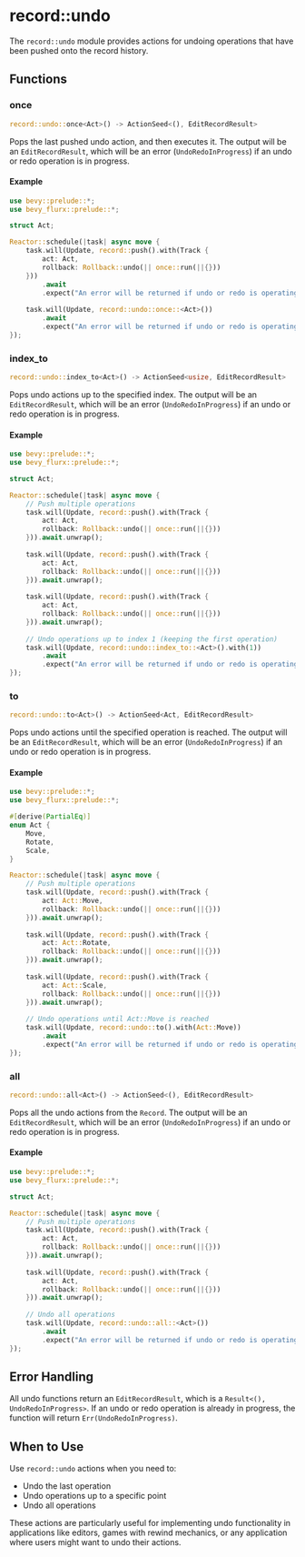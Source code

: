 # record::undo

The `record::undo` module provides actions for undoing operations that have been pushed onto the record history.

## Functions

### once

```rust
record::undo::once<Act>() -> ActionSeed<(), EditRecordResult>
```

Pops the last pushed undo action, and then executes it. The output will be an `EditRecordResult`, which will be an error (`UndoRedoInProgress`) if an undo or redo operation is in progress.

#### Example

```rust
use bevy::prelude::*;
use bevy_flurx::prelude::*;

struct Act;

Reactor::schedule(|task| async move {
    task.will(Update, record::push().with(Track {
        act: Act,
        rollback: Rollback::undo(|| once::run(||{}))
    }))
        .await
        .expect("An error will be returned if undo or redo is operating.");
    
    task.will(Update, record::undo::once::<Act>())
        .await
        .expect("An error will be returned if undo or redo is operating.");
});
```

### index_to

```rust
record::undo::index_to<Act>() -> ActionSeed<usize, EditRecordResult>
```

Pops undo actions up to the specified index. The output will be an `EditRecordResult`, which will be an error (`UndoRedoInProgress`) if an undo or redo operation is in progress.

#### Example

```rust
use bevy::prelude::*;
use bevy_flurx::prelude::*;

struct Act;

Reactor::schedule(|task| async move {
    // Push multiple operations
    task.will(Update, record::push().with(Track {
        act: Act,
        rollback: Rollback::undo(|| once::run(||{}))
    })).await.unwrap();
    
    task.will(Update, record::push().with(Track {
        act: Act,
        rollback: Rollback::undo(|| once::run(||{}))
    })).await.unwrap();
    
    task.will(Update, record::push().with(Track {
        act: Act,
        rollback: Rollback::undo(|| once::run(||{}))
    })).await.unwrap();
    
    // Undo operations up to index 1 (keeping the first operation)
    task.will(Update, record::undo::index_to::<Act>().with(1))
        .await
        .expect("An error will be returned if undo or redo is operating.");
});
```

### to

```rust
record::undo::to<Act>() -> ActionSeed<Act, EditRecordResult>
```

Pops undo actions until the specified operation is reached. The output will be an `EditRecordResult`, which will be an error (`UndoRedoInProgress`) if an undo or redo operation is in progress.

#### Example

```rust
use bevy::prelude::*;
use bevy_flurx::prelude::*;

#[derive(PartialEq)]
enum Act {
    Move,
    Rotate,
    Scale,
}

Reactor::schedule(|task| async move {
    // Push multiple operations
    task.will(Update, record::push().with(Track {
        act: Act::Move,
        rollback: Rollback::undo(|| once::run(||{}))
    })).await.unwrap();
    
    task.will(Update, record::push().with(Track {
        act: Act::Rotate,
        rollback: Rollback::undo(|| once::run(||{}))
    })).await.unwrap();
    
    task.will(Update, record::push().with(Track {
        act: Act::Scale,
        rollback: Rollback::undo(|| once::run(||{}))
    })).await.unwrap();
    
    // Undo operations until Act::Move is reached
    task.will(Update, record::undo::to().with(Act::Move))
        .await
        .expect("An error will be returned if undo or redo is operating.");
});
```

### all

```rust
record::undo::all<Act>() -> ActionSeed<(), EditRecordResult>
```

Pops all the undo actions from the `Record`. The output will be an `EditRecordResult`, which will be an error (`UndoRedoInProgress`) if an undo or redo operation is in progress.

#### Example

```rust
use bevy::prelude::*;
use bevy_flurx::prelude::*;

struct Act;

Reactor::schedule(|task| async move {
    // Push multiple operations
    task.will(Update, record::push().with(Track {
        act: Act,
        rollback: Rollback::undo(|| once::run(||{}))
    })).await.unwrap();
    
    task.will(Update, record::push().with(Track {
        act: Act,
        rollback: Rollback::undo(|| once::run(||{}))
    })).await.unwrap();
    
    // Undo all operations
    task.will(Update, record::undo::all::<Act>())
        .await
        .expect("An error will be returned if undo or redo is operating.");
});
```

## Error Handling

All undo functions return an `EditRecordResult`, which is a `Result<(), UndoRedoInProgress>`. If an undo or redo operation is already in progress, the function will return `Err(UndoRedoInProgress)`.

## When to Use

Use `record::undo` actions when you need to:
- Undo the last operation
- Undo operations up to a specific point
- Undo all operations

These actions are particularly useful for implementing undo functionality in applications like editors, games with rewind mechanics, or any application where users might want to undo their actions.